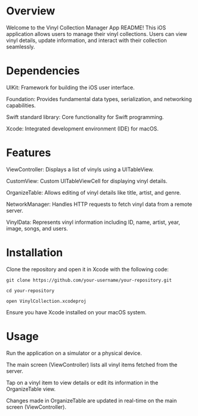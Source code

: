 # Overview

Welcome to the Vinyl Collection Manager App README! This iOS application allows users to manage their vinyl collections. Users can view vinyl details, update information, and interact with their collection seamlessly.

# Dependencies

UIKit: Framework for building the iOS user interface.

Foundation: Provides fundamental data types, serialization, and networking capabilities.

Swift standard library: Core functionality for Swift programming.

Xcode: Integrated development environment (IDE) for macOS.

# Features

ViewController: Displays a list of vinyls using a UITableView.

CustomView: Custom UITableViewCell for displaying vinyl details.

OrganizeTable: Allows editing of vinyl details like title, artist, and genre.

NetworkManager: Handles HTTP requests to fetch vinyl data from a remote server.

VinylData: Represents vinyl information including ID, name, artist, year, image, songs, and users.

# Installation

Clone the repository and open it in Xcode with the following code:

    git clone https://github.com/your-username/your-repository.git
    
    cd your-repository
    
    open VinylCollection.xcodeproj

Ensure you have Xcode installed on your macOS system.

# Usage

Run the application on a simulator or a physical device.

The main screen (ViewController) lists all vinyl items fetched from the server.

Tap on a vinyl item to view details or edit its information in the OrganizeTable view.

Changes made in OrganizeTable are updated in real-time on the main screen (ViewController).
